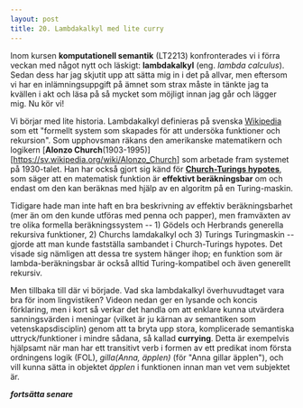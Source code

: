 ```yaml
---
layout: post
title: 20. Lambdakalkyl med lite curry
---
```


Inom kursen **komputationell semantik** (LT2213) konfronterades vi i förra veckan med något nytt och läskigt: **lambdakalkyl** (eng. *lambda calculus*). Sedan dess har jag skjutit upp att sätta mig in i det på allvar, men eftersom vi har en inlämningsuppgift på ämnet som strax måste in tänkte jag ta kvällen i akt och läsa på så mycket som möjligt innan jag går och lägger mig. Nu kör vi!

Vi börjar med lite historia. Lambdakalkyl definieras på svenska [Wikipedia](https://sv.wikipedia.org/wiki/Lambdakalkyl) som ett "formellt system som skapades för att undersöka funktioner och rekursion". Som upphovsman räkans den amerikanske matematikern och logikern [**Alonzo Church**(1903-1995)][https://sv.wikipedia.org/wiki/Alonzo_Church] som arbetade fram systemet på 1930-talet. Han har också gjort sig känd för [**Church-Turings hypotes**](https://sv.wikipedia.org/wiki/Church-Turings_hypotes), som säger att en matematisk funktion är **effektivt beräkningsbar** om och endast om den kan beräknas med hjälp av en algoritm på en Turing-maskin. 

Tidigare hade man inte haft en bra beskrivning av effektiv beräkningsbarhet (mer än om den kunde utföras med penna och papper), men framväxten av tre olika formella beräkningssystem -- 1) Gödels och Herbrands generella rekursiva funktioner, 2) Churchs lamdakalkyl och 3) Turings Turingmaskin -- gjorde att man kunde fastställa sambandet i Church-Turings hypotes. Det visade sig nämligen att dessa tre system hänger ihop; en funktion som är lambda-beräkningsbar är också alltid Turing-kompatibel och även generellt rekursiv. 

Men tillbaka till där vi började. Vad ska lambdakalkyl överhuvudtaget vara bra för inom lingvistiken? Videon nedan ger en lysande och koncis förklaring, men i kort så verkar det handla om att enklare kunna utvärdera sanningsvärden i meningar (vilket är ju kärnan av semantiken som vetenskapsdisciplin) genom att ta bryta upp stora, komplicerade semantiska uttryck/funktioner i mindre sådana, så kallad **currying**. Detta är exempelvis hjälpsamt när man har ett transitivt verb i formen av ett predikat inom första ordningens logik (FOL), *gilla(Anna, äpplen)* (för "Anna gillar äpplen"), och vill kunna sätta in objektet *äpplen* i funktionen innan man vet vem subjektet är.          
<p align="center">
<a href="https://www.youtube.com/watch?v=BwWQDzXBuwg><img src="/images/lambdakalkyl.PNG" 
alt="How Can One Greek Letter Help Us Understand Language? Lambda Calculus" width="100%" height="100%" border="10" /></a></p>

      

***fortsätta senare***